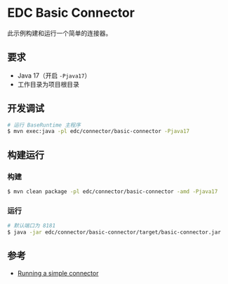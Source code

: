 # EDC Basic Connector

此示例构建和运行一个简单的连接器。

## 要求

* Java 17（开启 `-Pjava17`）
* 工作目录为项目根目录

## 开发调试

```bash
# 运行 BaseRuntime 主程序
$ mvn exec:java -pl edc/connector/basic-connector -Pjava17
```

## 构建运行

### 构建

```bash
$ mvn clean package -pl edc/connector/basic-connector -amd -Pjava17
```

### 运行

```bash
# 默认端口为 8181
$ java -jar edc/connector/basic-connector/target/basic-connector.jar
```

## 参考

* [Running a simple connector][basic-01-basic-connector]

[basic-01-basic-connector]: https://github.com/eclipse-edc/Samples/tree/main/basic/basic-01-basic-connector
